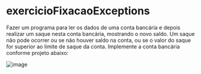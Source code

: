 # exercicioFixacaoExceptions
Fazer um programa para ler os dados de uma conta bancária e depois realizar um
saque nesta conta bancária, mostrando o novo saldo. Um saque não pode ocorrer
ou se não houver saldo na conta, ou se o valor do saque for superior ao limite de
saque da conta. Implemente a conta bancária conforme projeto abaixo:

![image](https://github.com/RubensKatoliko/exercicioFixacaoExceptions/assets/141534363/fe9a8b2e-24cf-4ff8-8629-9d7dd725ad23)
